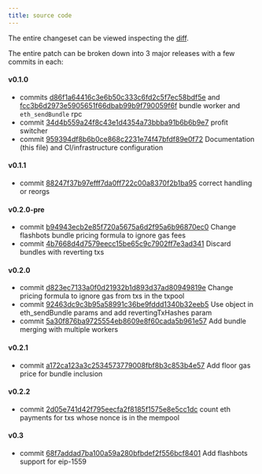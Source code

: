 ```yaml
---
title: source code
---
```


The entire changeset can be viewed inspecting the [diff](https://github.com/ethereum/go-ethereum/compare/master...flashbots:master).

The entire patch can be broken down into 3 major releases with a few commits in each:

#### v0.1.0

- commits [d86f1a64416c3e6b50c333c6fd2c5f7ec58bdf5e](https://github.com/flashbots/mev-geth/commit/d86f1a64416c3e6b50c333c6fd2c5f7ec58bdf5e) and [fcc3b6d2973e5905651f66dbab99b9f790059f6f](https://github.com/flashbots/mev-geth/commit/fcc3b6d2973e5905651f66dbab99b9f790059f6f) bundle worker and `eth_sendBundle` rpc
- commit [34d4b559a24f8c43e1d4354a73bbba91b6b6b9e7](https://github.com/flashbots/mev-geth/commit/34d4b559a24f8c43e1d4354a73bbba91b6b6b9e7) profit switcher
- commit [959394df8b6b0ce868c2231e74f47bfdf89e0f72](https://github.com/flashbots/mev-geth/commit/959394df8b6b0ce868c2231e74f47bfdf89e0f72) Documentation (this file) and CI/infrastructure configuration

#### v0.1.1

- commit [88247f37b97efff7da0ff722c00a8370f2b1ba95](https://github.com/flashbots/mev-geth/commit/88247f37b97efff7da0ff722c00a8370f2b1ba95) correct handling or reorgs

#### v0.2.0-pre

- commit [b94943ecb2e85f720a5675a6d2f95a6b96870ec0](https://github.com/flashbots/mev-geth/commit/b94943ecb2e85f720a5675a6d2f95a6b96870ec0) Change flashbots bundle pricing formula to ignore gas fees
- commit [4b7668d4d7579eecc15be65c9c7902ff7e3ad341](https://github.com/flashbots/mev-geth/commit/4b7668d4d7579eecc15be65c9c7902ff7e3ad341) Discard bundles with reverting txs

#### v0.2.0

- commit [d823ec7133a0f0d21932b1d893d37ad80949819e](https://github.com/flashbots/mev-geth/commit/d823ec7133a0f0d21932b1d893d37ad80949819e) Change pricing formula to ignore gas from txs in the txpool
- commit [92463dc9c3b95a58991c36be9fddd1340b32eeb5](https://github.com/flashbots/mev-geth/commit/92463dc9c3b95a58991c36be9fddd1340b32eeb5) Use object in eth_sendBundle params and add revertingTxHashes param
- commit [5a30f876ba9725554eb8609e8f60cada5b961e57](https://github.com/flashbots/mev-geth/commit/5a30f876ba9725554eb8609e8f60cada5b961e57) Add bundle merging with multiple workers

#### v0.2.1

- commit [a172ca123a3c2534573779008fbf8b3c853b4e57](https://github.com/flashbots/mev-geth/commit/a172ca123a3c2534573779008fbf8b3c853b4e57) Add floor gas price for bundle inclusion

#### v0.2.2

- commit [2d05e741d42f795eecfa2f8185f1575e8e5cc1dc](https://github.com/flashbots/mev-geth/commit/2d05e741d42f795eecfa2f8185f1575e8e5cc1dc) count eth payments for txs whose nonce is in the mempool

#### v0.3

- commit [68f7addad7ba100a59a280bfbdef2f556bcf8401](https://github.com/flashbots/mev-geth/commit/68f7addad7ba100a59a280bfbdef2f556bcf8401) Add flashbots support for eip-1559